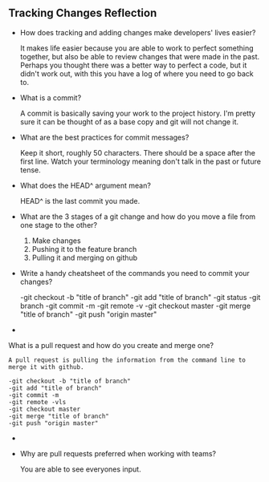 ## Tracking Changes Reflection

- How does tracking and adding changes make developers' lives easier?

	It makes life easier because you are able to work to perfect something together, but also be able to review changes that were made in the past. Perhaps you thought there was a better way to perfect a code, but it didn't work out, with this you have a log of where you need to go back to.

- What is a commit?

	A commit is basically saving your work to the project history. I'm pretty sure it can be thought of as a base copy and git will not change it.

- What are the best practices for commit messages?

	Keep it short, roughly 50 characters. There should be a space after the first line. Watch your terminology meaning don't talk in the past or future tense.

- What does the HEAD^ argument mean?

	HEAD^ is the last commit you made.

- What are the 3 stages of a git change and how do you move a file from one stage to the other?
	1) Make changes
	2) Pushing it to the feature branch
	3) Pulling it and merging on github

- Write a handy cheatsheet of the commands you need to commit your changes?

	-git checkout -b "title of branch"
	-git add "title of branch"
	-git status
	-git branch
	-git commit -m
	-git remote -v
	-git checkout master
	-git merge "title of branch"
	-git push "origin master"
-
 What is a pull request and how do you create and merge one?

 	A pull request is pulling the information from the command line to merge it with github.

 	-git checkout -b "title of branch"
	-git add "title of branch"
	-git commit -m
	-git remote -vls
	-git checkout master
	-git merge "title of branch"
	-git push "origin master"
-

- Why are pull requests preferred when working with teams?

	You are able to see everyones input.

<!-- Add your reflection here. Remove the comment markers -->